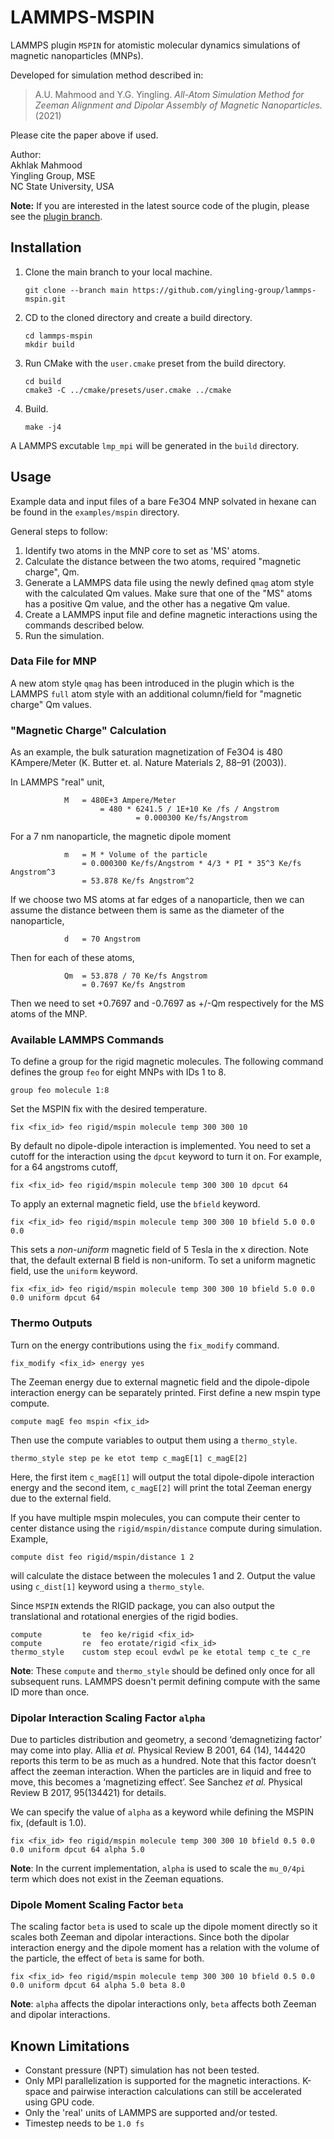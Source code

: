 # LAMMPS-MSPIN
LAMMPS plugin `MSPIN` for atomistic molecular dynamics simulations of magnetic nanoparticles (MNPs).

Developed for simulation method described in:
> A.U. Mahmood and Y.G. Yingling. *All-Atom Simulation Method for Zeeman Alignment
and Dipolar Assembly of Magnetic Nanoparticles.* (2021)

Please cite the paper above if used.

Author:   
Akhlak Mahmood   
Yingling Group, MSE   
NC State University, USA

**Note:** If you are interested in the latest source code of the plugin, please see the 
[plugin branch](https://github.com/yingling-group/lammps-mspin/tree/plugin "plugin branch").

## Installation

1. Clone the main branch to your local machine.
    ```
    git clone --branch main https://github.com/yingling-group/lammps-mspin.git
    ```

2. CD to the cloned directory and create a build directory.
    ```
    cd lammps-mspin
    mkdir build
    ```
3. Run CMake with the `user.cmake` preset from the build directory.
    ```
    cd build
    cmake3 -C ../cmake/presets/user.cmake ../cmake
    ```

4. Build.
    ```
    make -j4
    ```

A LAMMPS excutable `lmp_mpi` will be generated in the `build` directory.

## Usage
Example data and input files of a bare Fe3O4 MNP solvated in hexane can be found in the `examples/mspin` directory.

General steps to follow:
1. Identify two atoms in the MNP core to set as 'MS' atoms.
2. Calculate the distance between the two atoms, required "magnetic charge", Qm.
3. Generate a LAMMPS data file using the newly defined `qmag` atom style with the calculated Qm values.
Make sure that one of the "MS" atoms has a positive Qm value, and the other has a negative Qm value.
2. Create a LAMMPS input file and define magnetic interactions using the commands described below.
3. Run the simulation.

### Data File for MNP
A new atom style `qmag` has been introduced in the plugin which is the LAMMPS `full` atom style
with an additional column/field for "magnetic charge" Qm values.

### "Magnetic Charge" Calculation
As an example, the bulk saturation magnetization of Fe3O4 is 480 KAmpere/Meter
(K. Butter et. al. Nature Materials 2, 88–91 (2003)).

In LAMMPS "real" unit,

				M	= 480E+3 Ampere/Meter
				    	= 480 * 6241.5 / 1E+10 Ke /fs / Angstrom
                    			= 0.000300 Ke/fs/Angstrom

For a 7 nm nanoparticle, the magnetic dipole moment

				m	= M * Volume of the particle
					= 0.000300 Ke/fs/Angstrom * 4/3 * PI * 35^3 Ke/fs Angstrom^3
					= 53.878 Ke/fs Angstrom^2

If we choose two MS atoms at far edges of a nanoparticle, then we can assume the distance
between them is same as the diameter of the nanoparticle,

				d 	= 70 Angstrom

Then for each of these atoms,

				Qm 	= 53.878 / 70 Ke/fs Angstrom
					= 0.7697 Ke/fs Angstrom

Then we need to set +0.7697 and -0.7697 as +/-Qm respectively for the MS atoms of the MNP.


### Available LAMMPS Commands
To define a group for the rigid magnetic molecules. The following command defines the 
group `feo` for eight MNPs with IDs 1 to 8.

    group feo molecule 1:8

Set the MSPIN fix with the desired temperature.

    fix <fix_id> feo rigid/mspin molecule temp 300 300 10 

By default no dipole-dipole interaction is implemented.
You need to set a cutoff for the interaction using the `dpcut` keyword to turn it on.
For example, for a 64 angstroms cutoff,

    fix <fix_id> feo rigid/mspin molecule temp 300 300 10 dpcut 64

To apply an external magnetic field, use the `bfield` keyword.

    fix <fix_id> feo rigid/mspin molecule temp 300 300 10 bfield 5.0 0.0 0.0

This sets a *non-uniform* magnetic field of 5 Tesla in the x direction.
Note that, the default external B field is non-uniform.
To set a uniform magnetic field, use the `uniform` keyword.

    fix <fix_id> feo rigid/mspin molecule temp 300 300 10 bfield 5.0 0.0 0.0 uniform dpcut 64


### Thermo Outputs
Turn on the energy contributions using the `fix_modify` command.

    fix_modify <fix_id> energy yes

The Zeeman energy due to external magnetic field and the dipole-dipole interaction energy
can be separately printed. First define a new mspin type compute.

    compute magE feo mspin <fix_id>

Then use the compute variables to output them using a `thermo_style`.

    thermo_style step pe ke etot temp c_magE[1] c_magE[2]

Here, the first item `c_magE[1]` will output the total dipole-dipole interaction energy
and the second item, `c_magE[2]` will print the total Zeeman energy due to the external field.

If you have multiple mspin molecules, you can compute their center to center distance using
the `rigid/mspin/distance` compute during simulation. Example,

    compute dist feo rigid/mspin/distance 1 2

will calculate the distace between the molecules 1 and 2.
Output the value using `c_dist[1]` keyword using a `thermo_style`.

Since `MSPIN` extends the RIGID package, you can also output the translational and rotational energies
of the rigid bodies.

    compute 	    te	feo ke/rigid <fix_id>
    compute 	    re	feo erotate/rigid <fix_id>
    thermo_style 	custom step ecoul evdwl pe ke etotal temp c_te c_re

**Note**: These `compute` and `thermo_style` should be defined only once
for all subsequent runs. LAMMPS doesn't permit defining compute with the
same ID more than once.

### Dipolar Interaction Scaling Factor `alpha`
Due to particles distribution and geometry, a second ‘demagnetizing factor’ may come into play.
Allia *et al.* Physical Review B 2001, 64 (14), 144420 reports this term to be
as much as a hundred.
Note that this factor doesn’t affect the zeeman interaction.
When the particles are in liquid and free to move, this becomes a ‘magnetizing effect’.
See Sanchez *et al.* Physical Review B 2017, 95(134421) for details.

We can specify the value of `alpha` as a keyword while defining the MSPIN fix, (default is 1.0).

    fix <fix_id> feo rigid/mspin molecule temp 300 300 10 bfield 0.5 0.0 0.0 uniform dpcut 64 alpha 5.0

**Note**: In the current implementation, `alpha` is used to scale the `mu_0/4pi` term
which does not exist in the Zeeman equations.

### Dipole Moment Scaling Factor `beta`
The scaling factor `beta` is used to scale up the dipole moment directly
so it scales both Zeeman and dipolar interactions.
Since both the dipolar interaction energy and the dipole moment has
a relation with the volume of the particle, the effect of `beta` is same for both.

```
fix <fix_id> feo rigid/mspin molecule temp 300 300 10 bfield 0.5 0.0 0.0 uniform dpcut 64 alpha 5.0 beta 8.0
```

**Note**: `alpha` affects the dipolar interactions only, `beta` affects both Zeeman and dipolar interactions.

## Known Limitations
- Constant pressure (NPT) simulation has not been tested.
- Only MPI parallelization is supported for the magnetic interactions.
K-space and pairwise interaction calculations can still be accelerated using GPU code.
- Only the 'real' units of LAMMPS are supported and/or tested.
- Timestep needs to be `1.0 fs`

